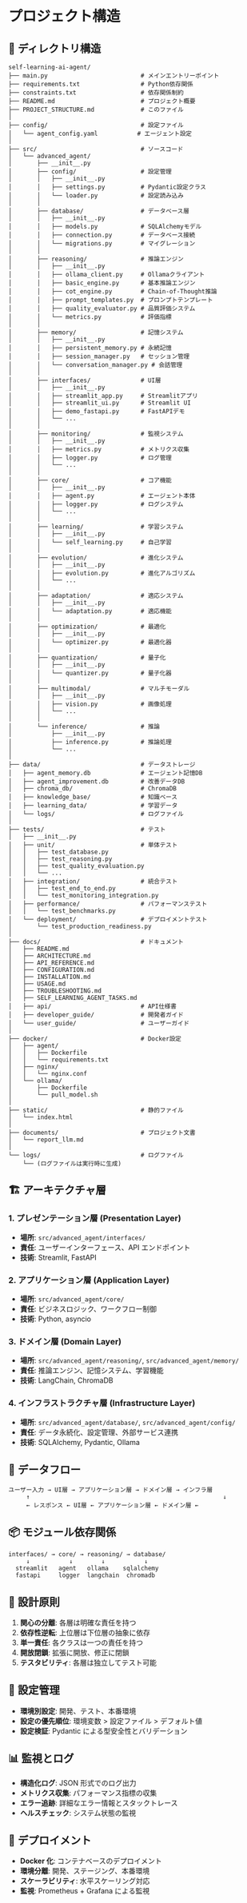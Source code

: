 # プロジェクト構造

## 📁 ディレクトリ構造

```
self-learning-ai-agent/
├── main.py                          # メインエントリーポイント
├── requirements.txt                 # Python依存関係
├── constraints.txt                  # 依存関係制約
├── README.md                        # プロジェクト概要
├── PROJECT_STRUCTURE.md             # このファイル
│
├── config/                          # 設定ファイル
│   └── agent_config.yaml           # エージェント設定
│
├── src/                             # ソースコード
│   └── advanced_agent/
│       ├── __init__.py
│       ├── config/                  # 設定管理
│       │   ├── __init__.py
│       │   ├── settings.py          # Pydantic設定クラス
│       │   └── loader.py            # 設定読み込み
│       │
│       ├── database/                # データベース層
│       │   ├── __init__.py
│       │   ├── models.py            # SQLAlchemyモデル
│       │   ├── connection.py        # データベース接続
│       │   └── migrations.py        # マイグレーション
│       │
│       ├── reasoning/               # 推論エンジン
│       │   ├── __init__.py
│       │   ├── ollama_client.py     # Ollamaクライアント
│       │   ├── basic_engine.py      # 基本推論エンジン
│       │   ├── cot_engine.py        # Chain-of-Thought推論
│       │   ├── prompt_templates.py  # プロンプトテンプレート
│       │   ├── quality_evaluator.py # 品質評価システム
│       │   └── metrics.py           # 評価指標
│       │
│       ├── memory/                  # 記憶システム
│       │   ├── __init__.py
│       │   ├── persistent_memory.py # 永続記憶
│       │   ├── session_manager.py   # セッション管理
│       │   └── conversation_manager.py # 会話管理
│       │
│       ├── interfaces/              # UI層
│       │   ├── __init__.py
│       │   ├── streamlit_app.py     # Streamlitアプリ
│       │   ├── streamlit_ui.py      # Streamlit UI
│       │   ├── demo_fastapi.py      # FastAPIデモ
│       │   └── ...
│       │
│       ├── monitoring/              # 監視システム
│       │   ├── __init__.py
│       │   ├── metrics.py           # メトリクス収集
│       │   ├── logger.py            # ログ管理
│       │   └── ...
│       │
│       ├── core/                    # コア機能
│       │   ├── __init__.py
│       │   ├── agent.py             # エージェント本体
│       │   ├── logger.py            # ログシステム
│       │   └── ...
│       │
│       ├── learning/                # 学習システム
│       │   ├── __init__.py
│       │   └── self_learning.py     # 自己学習
│       │
│       ├── evolution/               # 進化システム
│       │   ├── __init__.py
│       │   ├── evolution.py         # 進化アルゴリズム
│       │   └── ...
│       │
│       ├── adaptation/              # 適応システム
│       │   ├── __init__.py
│       │   └── adaptation.py        # 適応機能
│       │
│       ├── optimization/            # 最適化
│       │   ├── __init__.py
│       │   └── optimizer.py         # 最適化器
│       │
│       ├── quantization/            # 量子化
│       │   ├── __init__.py
│       │   └── quantizer.py         # 量子化器
│       │
│       ├── multimodal/              # マルチモーダル
│       │   ├── __init__.py
│       │   ├── vision.py            # 画像処理
│       │   └── ...
│       │
│       └── inference/               # 推論
│           ├── __init__.py
│           ├── inference.py         # 推論処理
│           └── ...
│
├── data/                            # データストレージ
│   ├── agent_memory.db              # エージェント記憶DB
│   ├── agent_improvement.db         # 改善データDB
│   ├── chroma_db/                   # ChromaDB
│   ├── knowledge_base/              # 知識ベース
│   ├── learning_data/               # 学習データ
│   └── logs/                        # ログファイル
│
├── tests/                           # テスト
│   ├── __init__.py
│   ├── unit/                        # 単体テスト
│   │   ├── test_database.py
│   │   ├── test_reasoning.py
│   │   ├── test_quality_evaluation.py
│   │   └── ...
│   ├── integration/                 # 統合テスト
│   │   ├── test_end_to_end.py
│   │   └── test_monitoring_integration.py
│   ├── performance/                 # パフォーマンステスト
│   │   └── test_benchmarks.py
│   └── deployment/                  # デプロイメントテスト
│       └── test_production_readiness.py
│
├── docs/                            # ドキュメント
│   ├── README.md
│   ├── ARCHITECTURE.md
│   ├── API_REFERENCE.md
│   ├── CONFIGURATION.md
│   ├── INSTALLATION.md
│   ├── USAGE.md
│   ├── TROUBLESHOOTING.md
│   ├── SELF_LEARNING_AGENT_TASKS.md
│   ├── api/                         # API仕様書
│   ├── developer_guide/             # 開発者ガイド
│   └── user_guide/                  # ユーザーガイド
│
├── docker/                          # Docker設定
│   ├── agent/
│   │   ├── Dockerfile
│   │   └── requirements.txt
│   ├── nginx/
│   │   └── nginx.conf
│   └── ollama/
│       ├── Dockerfile
│       └── pull_model.sh
│
├── static/                          # 静的ファイル
│   └── index.html
│
├── documents/                       # プロジェクト文書
│   └── report_llm.md
│
└── logs/                            # ログファイル
    └── (ログファイルは実行時に生成)
```

## 🏗️ アーキテクチャ層

### 1. プレゼンテーション層 (Presentation Layer)

- **場所**: `src/advanced_agent/interfaces/`
- **責任**: ユーザーインターフェース、API エンドポイント
- **技術**: Streamlit, FastAPI

### 2. アプリケーション層 (Application Layer)

- **場所**: `src/advanced_agent/core/`
- **責任**: ビジネスロジック、ワークフロー制御
- **技術**: Python, asyncio

### 3. ドメイン層 (Domain Layer)

- **場所**: `src/advanced_agent/reasoning/`, `src/advanced_agent/memory/`
- **責任**: 推論エンジン、記憶システム、学習機能
- **技術**: LangChain, ChromaDB

### 4. インフラストラクチャ層 (Infrastructure Layer)

- **場所**: `src/advanced_agent/database/`, `src/advanced_agent/config/`
- **責任**: データ永続化、設定管理、外部サービス連携
- **技術**: SQLAlchemy, Pydantic, Ollama

## 🔄 データフロー

```
ユーザー入力 → UI層 → アプリケーション層 → ドメイン層 → インフラ層
     ↑                                                      ↓
     ← レスポンス ← UI層 ← アプリケーション層 ← ドメイン層 ←
```

## 📦 モジュール依存関係

```
interfaces/ → core/ → reasoning/ → database/
     ↓           ↓        ↓           ↓
  streamlit   agent   ollama    sqlalchemy
  fastapi     logger  langchain  chromadb
```

## 🎯 設計原則

1. **関心の分離**: 各層は明確な責任を持つ
2. **依存性逆転**: 上位層は下位層の抽象に依存
3. **単一責任**: 各クラスは一つの責任を持つ
4. **開放閉鎖**: 拡張に開放、修正に閉鎖
5. **テスタビリティ**: 各層は独立してテスト可能

## 🔧 設定管理

- **環境別設定**: 開発、テスト、本番環境
- **設定の優先順位**: 環境変数 > 設定ファイル > デフォルト値
- **設定検証**: Pydantic による型安全性とバリデーション

## 📊 監視とログ

- **構造化ログ**: JSON 形式でのログ出力
- **メトリクス収集**: パフォーマンス指標の収集
- **エラー追跡**: 詳細なエラー情報とスタックトレース
- **ヘルスチェック**: システム状態の監視

## 🚀 デプロイメント

- **Docker 化**: コンテナベースのデプロイメント
- **環境分離**: 開発、ステージング、本番環境
- **スケーラビリティ**: 水平スケーリング対応
- **監視**: Prometheus + Grafana による監視
